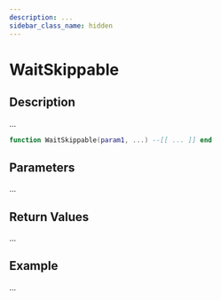```yaml
---
description: ...
sidebar_class_name: hidden
---
```


# WaitSkippable

## Description

...

```lua
function WaitSkippable(param1, ...) --[[ ... ]] end
```

## Parameters

...

## Return Values

...

## Example

...

